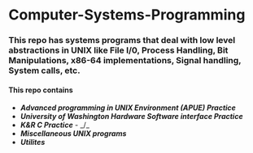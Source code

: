 Computer-Systems-Programming
============================
### This repo has systems programs that deal with low level abstractions in UNIX like File I/0, Process Handling, Bit Manipulations, x86-64 implementations, Signal handling, System calls, etc.
#### This repo contains
* ***Advanced programming in UNIX Environment (APUE) Practice***
* ***University of Washington Hardware Software interface Practice***
* ***K&R C Practice*** - _/\_ 
* ***Miscellaneous UNIX programs***
* ***Utilites***
